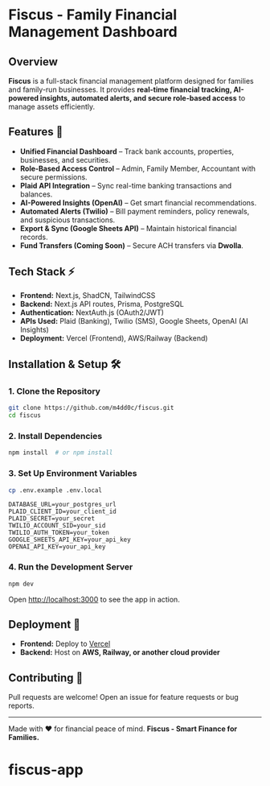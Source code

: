 # Fiscus - Family Financial Management Dashboard

## Overview

**Fiscus** is a full-stack financial management platform designed for families and family-run businesses. It provides **real-time financial tracking, AI-powered insights, automated alerts, and secure role-based access** to manage assets efficiently.

## Features 🚀

- **Unified Financial Dashboard** – Track bank accounts, properties, businesses, and securities.
- **Role-Based Access Control** – Admin, Family Member, Accountant with secure permissions.
- **Plaid API Integration** – Sync real-time banking transactions and balances.
- **AI-Powered Insights (OpenAI)** – Get smart financial recommendations.
- **Automated Alerts (Twilio)** – Bill payment reminders, policy renewals, and suspicious transactions.
- **Export & Sync (Google Sheets API)** – Maintain historical financial records.
- **Fund Transfers (Coming Soon)** – Secure ACH transfers via **Dwolla**.

## Tech Stack ⚡

- **Frontend:** Next.js, ShadCN, TailwindCSS
- **Backend:** Next.js API routes, Prisma, PostgreSQL
- **Authentication:** NextAuth.js (OAuth2/JWT)
- **APIs Used:** Plaid (Banking), Twilio (SMS), Google Sheets, OpenAI (AI Insights)
- **Deployment:** Vercel (Frontend), AWS/Railway (Backend)

## Installation & Setup 🛠️

### 1. Clone the Repository

```bash
git clone https://github.com/m4dd0c/fiscus.git
cd fiscus
```

### 2. Install Dependencies

```bash
npm install  # or npm install
```

### 3. Set Up Environment Variables

```bash
cp .env.example .env.local
```

```
DATABASE_URL=your_postgres_url
PLAID_CLIENT_ID=your_client_id
PLAID_SECRET=your_secret
TWILIO_ACCOUNT_SID=your_sid
TWILIO_AUTH_TOKEN=your_token
GOOGLE_SHEETS_API_KEY=your_api_key
OPENAI_API_KEY=your_api_key
```

### 4. Run the Development Server

```bash
npm dev
```

Open [http://localhost:3000](http://localhost:3000) to see the app in action.

## Deployment 🚀

- **Frontend:** Deploy to [Vercel](https://vercel.com/)
- **Backend:** Host on **AWS, Railway, or another cloud provider**

## Contributing 🤝

Pull requests are welcome! Open an issue for feature requests or bug reports.

---

Made with ❤️ for financial peace of mind. **Fiscus - Smart Finance for Families.**
# fiscus-app
